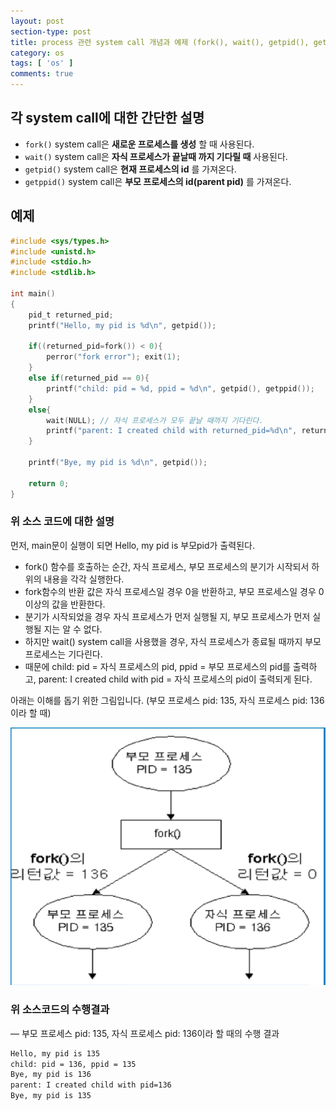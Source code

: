 ```yaml
---
layout: post
section-type: post
title: process 관련 system call 개념과 예제 (fork(), wait(), getpid(), getppid())
category: os
tags: [ 'os' ]
comments: true
---
```


## 각 system call에 대한 간단한 설명

- `fork()` system call은 **새로운 프로세스를 생성** 할 때 사용된다.
- `wait()` system call은 **자식 프로세스가 끝날때 까지 기다릴 때** 사용된다.
- `getpid()` system call은 **현재 프로세스의 id** 를 가져온다.
- `getppid()` system call은 **부모 프로세스의 id(parent pid)** 를 가져온다.

## 예제

``` c
#include <sys/types.h>
#include <unistd.h>
#include <stdio.h>
#include <stdlib.h>

int main()
{
    pid_t returned_pid;
    printf("Hello, my pid is %d\n", getpid());

    if((returned_pid=fork()) < 0){
        perror("fork error"); exit(1);
    }
    else if(returned_pid == 0){
        printf("child: pid = %d, ppid = %d\n", getpid(), getppid());
    }
    else{
        wait(NULL); // 자식 프로세스가 모두 끝날 때까지 기다린다.
        printf("parent: I created child with returned_pid=%d\n", returned_pid);
    }

    printf("Bye, my pid is %d\n", getpid());

    return 0;
}
```

### 위 소스 코드에 대한 설명

먼저, main문이 실행이 되면 Hello, my pid is 부모pid가 출력된다.

- fork() 함수를 호출하는 순간, 자식 프로세스, 부모 프로세스의 분기가 시작되서 하위의 내용을 각각 실행한다.
- fork함수의 반환 값은 자식 프로세스일 경우 0을 반환하고, 부모 프로세스일 경우 0 이상의 값을 반환한다.
- 분기가 시작되었을 경우 자식 프로세스가 먼저 실행될 지, 부모 프로세스가 먼저 실행될 지는 알 수 없다.
- 하지만 wait() system call을 사용했을 경우, 자식 프로세스가 종료될 때까지 부모 프로세스는 기다린다.
- 때문에 child: pid = 자식 프로세스의 pid, ppid = 부모 프로세스의 pid를 출력하고, parent: I created child with pid = 자식 프로세스의 pid이 출력되게 된다.

아래는 이해를 돕기 위한 그림입니다. (부모 프로세스 pid: 135, 자식 프로세스 pid: 136이라 할 때)  

![process](/images/posts/process-split.png)

### 위 소스코드의 수행결과

— 부모 프로세스 pid: 135, 자식 프로세스 pid: 136이라 할 때의 수행 결과

``` cmd
Hello, my pid is 135
child: pid = 136, ppid = 135
Bye, my pid is 136
parent: I created child with pid=136
Bye, my pid is 135
```